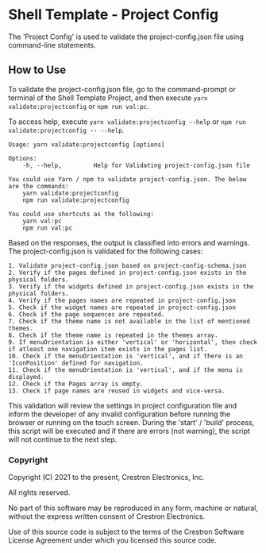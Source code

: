 # Shell Template - Project Config

The 'Project Config' is used to validate the project-config.json file using command-line statements.


## How to Use
To validate the project-config.json file, go to the command-prompt or terminal of the Shell Template Project, and then execute `yarn validate:projectconfig` or  `npm run val:pc`. 

To access help, execute `yarn validate:projectconfig --help` or `npm run validate:projectconfig -- --help`.

```
Usage: yarn validate:projectconfig [options]

Options:
    -h, --help,         Help for Validating project-config.json file

You could use Yarn / npm to validate project-config.json. The below are the commands:
    yarn validate:projectconfig
    npm run validate:projectconfig

You could use shortcuts as the following:
    yarn val:pc
    npm run val:pc
```

Based on the responses, the output is classified into errors and warnings. The project-config.json is validated for the following cases:

    1. Validate project-config.json based on project-config-schema.json
    2. Verify if the pages defined in project-config.json exists in the physical folders.
    3. Verify if the widgets defined in project-config.json exists in the physical folders.
    4. Verify if the pages names are repeated in project-config.json
    5. Check if the widget names are repeated in project-config.json
    6. Check if the page sequences are repeated.
    7. Check if the theme name is not available in the list of mentioned themes.
    8. Check if the theme name is repeated in the themes array.
    9. If menuOrientation is either 'vertical' or 'horizontal', then check if atleast one navigation item exists in the pages list.
    10. Check if the menuOrientation is 'vertical', and if there is an 'IconPosition' defined for navigation.
    11. Check if the menuOrientation is 'vertical', and if the menu is displayed.
    12. Check if the Pages array is empty.
    13. Check if page names are reused in widgets and vice-versa.

This validation will review the settings in project configuration file and inform the developer of any invalid configuration before running the browser or running on the touch screen. During the 'start' / 'build' process, this script will be executed and if there are errors (not warning), the script will not continue to the next step.

### Copyright
Copyright (C) 2021 to the present, Crestron Electronics, Inc.

All rights reserved.

No part of this software may be reproduced in any form, machine
or natural, without the express written consent of Crestron Electronics.

Use of this source code is subject to the terms of the Crestron Software License Agreement 
under which you licensed this source code. 